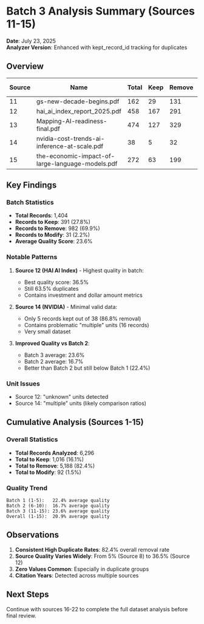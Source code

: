 # Batch 3 Analysis Summary (Sources 11-15)

**Date**: July 23, 2025  
**Analyzer Version**: Enhanced with kept_record_id tracking for duplicates

## Overview

| Source | Name | Total | Keep | Remove | Modify | Quality Score |
|--------|------|-------|------|--------|--------|---------------|
| 11 | gs-new-decade-begins.pdf | 162 | 29 | 131 | 2 | 18.5% |
| 12 | hai_ai_index_report_2025.pdf | 458 | 167 | 291 | 0 | 36.5% |
| 13 | Mapping-AI-readiness-final.pdf | 474 | 127 | 329 | 18 | 26.8% |
| 14 | nvidia-cost-trends-ai-inference-at-scale.pdf | 38 | 5 | 32 | 1 | 13.2% |
| 15 | the-economic-impact-of-large-language-models.pdf | 272 | 63 | 199 | 10 | 23.2% |

## Key Findings

### Batch Statistics
- **Total Records**: 1,404
- **Records to Keep**: 391 (27.8%)
- **Records to Remove**: 982 (69.9%)
- **Records to Modify**: 31 (2.2%)
- **Average Quality Score**: 23.6%

### Notable Patterns

1. **Source 12 (HAI AI Index)** - Highest quality in batch:
   - Best quality score: 36.5%
   - Still 63.5% duplicates
   - Contains investment and dollar amount metrics

2. **Source 14 (NVIDIA)** - Minimal valid data:
   - Only 5 records kept out of 38 (86.8% removal)
   - Contains problematic "multiple" units (16 records)
   - Very small dataset

3. **Improved Quality vs Batch 2**:
   - Batch 3 average: 23.6%
   - Batch 2 average: 16.7%
   - Better than Batch 2 but still below Batch 1 (22.4%)

### Unit Issues
- Source 12: "unknown" units detected
- Source 14: "multiple" units (likely comparison ratios)

## Cumulative Analysis (Sources 1-15)

### Overall Statistics
- **Total Records Analyzed**: 6,296
- **Total to Keep**: 1,016 (16.1%)
- **Total to Remove**: 5,188 (82.4%)
- **Total to Modify**: 92 (1.5%)

### Quality Trend
```
Batch 1 (1-5):   22.4% average quality
Batch 2 (6-10):  16.7% average quality  
Batch 3 (11-15): 23.6% average quality
Overall (1-15):  20.9% average quality
```

## Observations

1. **Consistent High Duplicate Rates**: 82.4% overall removal rate
2. **Source Quality Varies Widely**: From 5% (Source 8) to 36.5% (Source 12)
3. **Zero Values Common**: Especially in duplicate groups
4. **Citation Years**: Detected across multiple sources

## Next Steps

Continue with sources 16-22 to complete the full dataset analysis before final review.